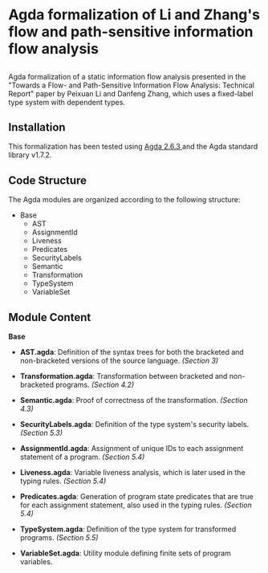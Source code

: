 # Agda formalization of Li and Zhang's flow and path-sensitive information flow analysis
## 
Agda formalization of a static information flow analysis presented in the "Towards a Flow- and Path-Sensitive Information Flow Analysis: Technical Report" paper by Peixuan Li and Danfeng Zhang, which uses a fixed-label type system with dependent types.

## Installation
This formalization has been tested using 
<a href="https://agda.readthedocs.io/en/v2.6.3/getting-started/installation.html"> Agda 2.6.3 </a> and the Agda standard library v1.7.2. 

## Code Structure
The Agda modules are organized according to the following structure:

* Base 
    * AST
    * AssignmentId
    * Liveness
    * Predicates
    * SecurityLabels
    * Semantic
    * Transformation
    * TypeSystem
    * VariableSet

## Module Content

**Base**

* **AST.agda**: Definition of the syntax trees for both the bracketed and non-bracketed versions of the source language. _(Section 3)_

* **Transformation.agda**: Transformation between bracketed and non-bracketed programs. _(Section 4.2)_

* **Semantic.agda**: Proof of correctness of the transformation. _(Section 4.3)_

* **SecurityLabels.agda**: Definition of the type system's security labels. _(Section 5.3)_

* **AssignmentId.agda**: Assignment of unique IDs to each assignment statement of a program. _(Section 5.4)_

* **Liveness.agda**: Variable liveness analysis, which is later used in the typing rules. _(Section 5.4)_

* **Predicates.agda**: Generation of program state predicates that are true for each assignment statement, also used in the typing rules. _(Section 5.4)_

* **TypeSystem.agda**: Definition of the type system for transformed programs. _(Section 5.5)_

* **VariableSet.agda**: Utility module defining finite sets of program variables.
